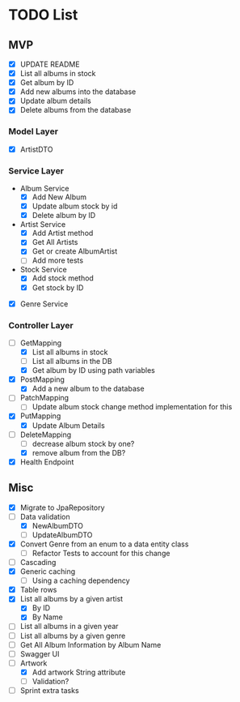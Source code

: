 # TODO List
## MVP
- [x] UPDATE README
- [x] List all albums in stock
- [x] Get album by ID
- [x] Add new albums into the database
- [x] Update album details
- [x] Delete albums from the database
### Model Layer
- [x] ArtistDTO
### Service Layer
- Album Service
  - [x] Add New Album
  - [x] Update album stock by id
  - [x] Delete album by ID
- Artist Service
  - [x] Add Artist method
  - [x] Get All Artists
  - [x] Get or create AlbumArtist
  - [ ] Add more tests
- Stock Service
  - [x] Add stock method
  - [x] Get stock by ID
- [x] Genre Service
### Controller Layer
- [ ] GetMapping
  - [x] List all albums in stock
  - [ ] List all albums in the DB
  - [x] Get album by ID using path variables
- [x] PostMapping
  - [x] Add a new album to the database
- [ ] PatchMapping
  - [ ] Update album stock change method implementation for this
- [x] PutMapping
  - [x] Update Album Details
- [ ] DeleteMapping
    - [ ] decrease album stock by one?
    - [x] remove album from the DB?
- [x] Health Endpoint
## Misc
- [x] Migrate to JpaRepository
- [ ] Data validation
  - [x] NewAlbumDTO
  - [ ] UpdateAlbumDTO
- [x] Convert Genre from an enum to a data entity class
  - [ ] Refactor Tests to account for this change
- [ ] Cascading
- [x] Generic caching
  - [ ] Using a caching dependency
- [x] Table rows
- [x] List all albums by a given artist
  - [x] By ID
  - [x] By Name
- [ ] List all albums in a given year
- [ ] List all albums by a given genre
- [ ] Get All Album Information by Album Name
- [ ] Swagger UI
- [ ] Artwork
  - [x] Add artwork String attribute
  - [ ] Validation?
- [ ] Sprint extra tasks